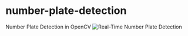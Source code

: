 # number-plate-detection
Number Plate Detection in OpenCV
![Real-Time Number Plate Detection](gif.gif)
